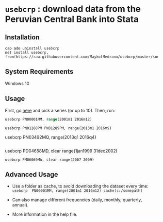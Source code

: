 # `usebcrp` : download data from the Peruvian Central Bank into Stata

## Installation

```
cap ado uninstall usebcrp 
net install usebcrp, from(https://raw.githubusercontent.com/MaykolMedrano/usebcrp/master/source)
```
## System Requirements

Windows 10

## Usage

First, go [here](https://estadisticas.bcrp.gob.pe/estadisticas/series/mensuales) and pick a series (or up to 10). Then, run:

```stata
usebcrp PN00001MM, range(2001m1 2016m12)
```
```
usebcrp PN01288PM PN01289PM, range(2013m1 2016m9)
```
usebcrp PN03492MQ, range(2013q1 2016q4)
```
```
usebcrp PD04658MD, clear range(1jan1999 31dec2002)
```
usebcrp PM06069MA, clear range(2007 2009)
```
## Advanced Usage

- Use a folder as cache, to avoid downloading the dataset every time: `usebcrp	PN00001MM, range(2001m1 2016m12) cache(c:/somepath)`
- Can also manage different frequencies (daily, monthly, quarterly, annual).

- More information in the help file.

